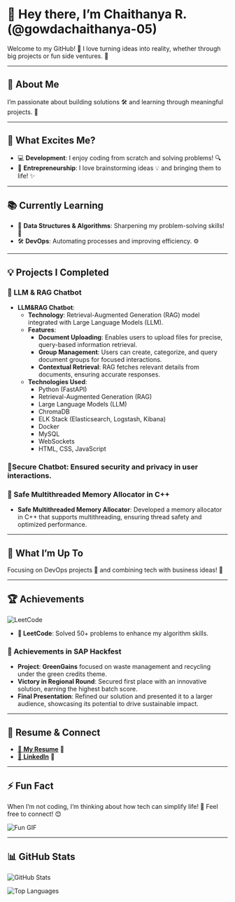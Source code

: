# 👋 Hey there, I’m Chaithanya R. (@gowdachaithanya-05)


Welcome to my GitHub! 🎉 I love turning ideas into reality, whether through big projects or fun side ventures. 🌟

---

## 🌟 About Me

I’m passionate about building solutions 🛠️ and learning through meaningful projects. 🌱

---

## 👀 What Excites Me?

- 💻 **Development**: I enjoy coding from scratch and solving problems! 🔍
- 🚀 **Entrepreneurship**: I love brainstorming ideas 💡 and bringing them to life! ✨

---

## 📚 Currently Learning

- 🧠 **Data Structures & Algorithms**: Sharpening my problem-solving skills! 🧩
- 🛠️ **DevOps**: Automating processes and improving efficiency. ⚙️

---

## 💡 Projects I Completed 

### 🤖 LLM & RAG Chatbot
- **LLM&RAG Chatbot**:
  - **Technology**: Retrieval-Augmented Generation (RAG) model integrated with Large Language Models (LLM).
  - **Features**:
    - **Document Uploading**: Enables users to upload files for precise, query-based information retrieval.
    - **Group Management**: Users can create, categorize, and query document groups for focused interactions.
    - **Contextual Retrieval**: RAG fetches relevant details from documents, ensuring accurate responses.
  - **Technologies Used**:
    - Python (FastAPI)
    - Retrieval-Augmented Generation (RAG)
    - Large Language Models (LLM)
    - ChromaDB
    - ELK Stack (Elasticsearch, Logstash, Kibana)
    - Docker
    - MySQL
    - WebSockets
    - HTML, CSS, JavaScript


### 🤖Secure Chatbot: Ensured security and privacy in user interactions.

### 🧩 Safe Multithreaded Memory Allocator in C++
- **Safe Multithreaded Memory Allocator**: Developed a memory allocator in C++ that supports multithreading, ensuring thread safety and optimized performance.

---

## 🚧 What I’m Up To

Focusing on DevOps projects 🚀 and combining tech with business ideas! 💼

---

## 🏆 Achievements

![LeetCode](https://leetcard.jacoblin.cool/gowdachaithanya-05?theme=dark&ext=heat)

- **🧩 LeetCode**: Solved 50+ problems to enhance my algorithm skills.

### 🏅 Achievements in SAP Hackfest

- **Project**: **GreenGains** focused on waste management and recycling under the green credits theme.
- **Victory in Regional Round**: Secured first place with an innovative solution, earning the highest batch score.
- **Final Presentation**: Refined our solution and presented it to a larger audience, showcasing its potential to drive sustainable impact.

---

## 📄 Resume & Connect

- [📄 **My Resume**](https://drive.google.com/file/d/15WTm5UphmKKDMIzvZMSsS8s_LPC7OGcM/view?usp=sharing) 📄
- [🔗 **LinkedIn**]([www.linkedin.com/in/chaithanya-r-3a442b25a](https://www.linkedin.com/in/chaithanya-r-3a442b25a/)) 🔗

---

## ⚡ Fun Fact

When I’m not coding, I’m thinking about how tech can simplify life! 🌈 Feel free to connect! 😊

![Fun GIF](https://github.com/gowdachaithanya-05/gowdachaithanya-05/blob/main/assets/fun.gif)

---

## 📊 GitHub Stats

![GitHub Stats](https://github-readme-stats.vercel.app/api?username=gowdachaithanya-05&show_icons=true&theme=radical)

![Top Languages](https://github-readme-stats.vercel.app/api/top-langs/?username=gowdachaithanya-05&layout=compact&theme=radical)
